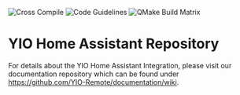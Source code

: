 ![Cross Compile](https://github.com/YIO-Remote/integration.home-assistant/workflows/Cross%20Compile/badge.svg?branch=develop) ![Code Guidelines](https://github.com/YIO-Remote/integration.home-assistant/workflows/Code%20Guidelines/badge.svg?branch=develop) ![QMake Build Matrix](https://github.com/YIO-Remote/integration.home-assistant/workflows/QMake%20Build%20Matrix/badge.svg?branch=develop)

# YIO Home Assistant Repository

For details about the YIO Home Assistant Integration, please visit our documentation repository which can be found under  
<https://github.com/YIO-Remote/documentation/wiki>.
